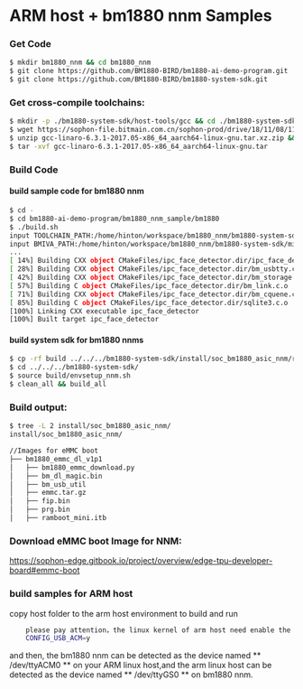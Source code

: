 # ARM host + bm1880 nnm Samples

### Get Code

```bash
$ mkdir bm1880_nnm && cd bm1880_nnm
$ git clone https://github.com/BM1880-BIRD/bm1880-ai-demo-program.git
$ git clone https://github.com/BM1880-BIRD/bm1880-system-sdk.git
```


### Get cross-compile toolchains:

```bash
$ mkdir -p ./bm1880-system-sdk/host-tools/gcc && cd ./bm1880-system-sdk/host-tools/gcc
$ wget https://sophon-file.bitmain.com.cn/sophon-prod/drive/18/11/08/11/gcc-linaro-6.3.1-2017.05-x86_64_aarch64-linux-gnu.tar.xz.zip
$ unzip gcc-linaro-6.3.1-2017.05-x86_64_aarch64-linux-gnu.tar.xz.zip && xz -d gcc-linaro-6.3.1-2017.05-x86_64_aarch64-linux-gnu.tar.xz
$ tar -xvf gcc-linaro-6.3.1-2017.05-x86_64_aarch64-linux-gnu.tar

```

### Build Code

#### build sample code for bm1880 nnm

```bash
$ cd -
$ cd bm1880-ai-demo-program/bm1880_nnm_sample/bm1880
$ ./build.sh
input TOOLCHAIN_PATH:/home/hinton/workspace/bm1880_nnm/bm1880-system-sdk/host-tools/gcc/gcc-linaro-6.3.1-2017.05-x86_64_aarch64-linux-gnu/bin
input BMIVA_PATH:/home/hinton/workspace/bm1880_nnm/bm1880-system-sdk/middleware
...
[ 14%] Building CXX object CMakeFiles/ipc_face_detector.dir/ipc_face_detector.cpp.o
[ 28%] Building CXX object CMakeFiles/ipc_face_detector.dir/bm_usbtty.cpp.o
[ 42%] Building CXX object CMakeFiles/ipc_face_detector.dir/bm_storage.cpp.o
[ 57%] Building C object CMakeFiles/ipc_face_detector.dir/bm_link.c.o
[ 71%] Building CXX object CMakeFiles/ipc_face_detector.dir/bm_cquene.cpp.o
[ 85%] Building C object CMakeFiles/ipc_face_detector.dir/sqlite3.c.o
[100%] Linking CXX executable ipc_face_detector
[100%] Built target ipc_face_detector

```
#### build system sdk for bm1880 nnms
```bash
$ cp -rf build ../../../bm1880-system-sdk/install/soc_bm1880_asic_nnm/rootfs/system/
$ cd ../../../bm1880-system-sdk/
$ source build/envsetup_nnm.sh
$ clean_all && build_all

```

### Build output:
```bash
$ tree -L 2 install/soc_bm1880_asic_nnm/
install/soc_bm1880_asic_nnm/

//Images for eMMC boot
├── bm1880_emmc_dl_v1p1
│   ├── bm1880_emmc_download.py
│   ├── bm_dl_magic.bin
│   ├── bm_usb_util
│   ├── emmc.tar.gz
│   ├── fip.bin
│   ├── prg.bin
│   ├── ramboot_mini.itb
```

### Download eMMC boot Image for NNM:

https://sophon-edge.gitbook.io/project/overview/edge-tpu-developer-board#emmc-boot


### build samples for ARM host
copy host folder to the arm host environment to build and run
```bash 
    please pay attention，the linux kernel of arm host need enable the 
    CONFIG_USB_ACM=y
```
and then, the bm1880 nnm can be detected as the device named ** /dev/ttyACM0 ** on your ARM linux host,and the arm linux host can be detected as the device named ** /dev/ttyGS0 ** on bm1880 nnm.


